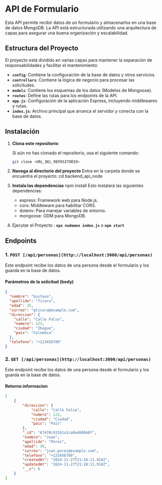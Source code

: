# API de Formulario

Esta API permite recibir datos de un formulario y almacenarlos en una base de datos MongoDB. La API está estructurada utilizando una arquitectura de capas para asegurar una buena organización y escalabilidad.

## Estructura del Proyecto

El proyecto está dividido en varias capas para mantener la separación de responsabilidades y facilitar el mantenimiento:

- **`config`**: Contiene la configuración de la base de datos y otros servicios.
- **`controllers`**: Contiene la lógica de negocio para procesar las solicitudes.
- **`models`**: Contiene los esquemas de los datos (Modelos de Mongoose).
- **`routes`**: Define las rutas para los endpoints de la API.
- **`app.js`**: Configuración de la aplicación Express, incluyendo middlewares y rutas.
- **`index.js`**: Archivo principal que arranca el servidor y conecta con la base de datos.


## Instalación

1. **Clona este repositorio**:

   Si aún no has clonado el repositorio, usa el siguiente comando:

   ```bash
   git clone <URL_DEL_REPOSITORIO>
2. **Navega al directorio del proyecto**
    Entra en la carpeta donde se encuentra el proyecto: cd backend_api_node
3. **Instala las dependencias**
    npm install
   Esto instalará las siguientes dependencias:
    - express: Framework web para Node.js.
    - cors: Middleware para habilitar CORS.
    - dotenv: Para manejar variables de entorno.
    - mongoose: ODM para MongoDB.
4. Ejecutar el Proyecto : **`npx nodemon index.js`**   o  **`npm start`**
   
## Endpoints

### 1. `POST [/api/personas](http://localhost:3000/api/personas)`

Este endpoint recibe los datos de una persona desde el formulario y los guarda en la base de datos.

#### Parámetros de la solicitud (body)
```json
{
  "nombre": "Gustavo",
  "apellido": "Ticora",
  "edad": 25,
  "correo": "gticora@example.com",
  "direccion": {
    "calle": "Calle Falsa",
    "numero": 123,
    "ciudad": "Ibague",
    "pais": "Colombia"
  },
  "telefono": "+123456789"
}
```
### 2. `GET [/api/personas](http://localhost:3000/api/personas)`

Este endpoint recibe los datos de una persona desde el formulario y los guarda en la base de datos.

#### Retorno informacion
```json
[
    {
        "direccion": {
            "calle": "Calle Falsa",
            "numero": 123,
            "ciudad": "Ciudad",
            "pais": "País"
        },
        "_id": "67478c931b1a1ca0ad606b0f",
        "nombre": "Juan",
        "apellido": "Pérez",
        "edad": 30,
        "correo": "juan.perez@example.com",
        "telefono": "+123456789",
        "createdAt": "2024-11-27T21:18:11.918Z",
        "updatedAt": "2024-11-27T21:18:11.918Z",
        "__v": 0
    }
]
```
